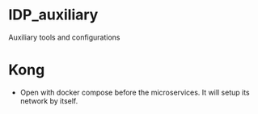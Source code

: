 # IDP_auxiliary
Auxiliary tools and configurations

# Kong
* Open with docker compose before the microservices. It will setup its network by itself.